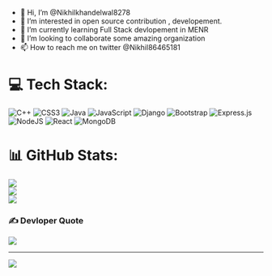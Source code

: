 - 👋 Hi, I’m @Nikhilkhandelwal8278
- 👀 I’m interested in open source contribution , developement. 
- 🌱 I’m currently learning Full Stack devlopement in MENR
- 💞️ I’m looking to collaborate some amazing organization
- 📫 How to reach me on twitter @Nikhil86465181

# 💻 Tech Stack:
![C++](https://img.shields.io/badge/c++-%2300599C.svg?style=for-the-badge&logo=c%2B%2B&logoColor=white) ![CSS3](https://img.shields.io/badge/css3-%231572B6.svg?style=for-the-badge&logo=css3&logoColor=white) ![Java](https://img.shields.io/badge/java-%23ED8B00.svg?style=for-the-badge&logo=java&logoColor=white) ![JavaScript](https://img.shields.io/badge/javascript-%23323330.svg?style=for-the-badge&logo=javascript&logoColor=%23F7DF1E) ![Django](https://img.shields.io/badge/django-%23092E20.svg?style=for-the-badge&logo=django&logoColor=white) ![Bootstrap](https://img.shields.io/badge/bootstrap-%23563D7C.svg?style=for-the-badge&logo=bootstrap&logoColor=white) ![Express.js](https://img.shields.io/badge/express.js-%23404d59.svg?style=for-the-badge&logo=express&logoColor=%2361DAFB) ![NodeJS](https://img.shields.io/badge/node.js-6DA55F?style=for-the-badge&logo=node.js&logoColor=white) ![React](https://img.shields.io/badge/react-%2320232a.svg?style=for-the-badge&logo=react&logoColor=%2361DAFB) ![MongoDB](https://img.shields.io/badge/MongoDB-%234ea94b.svg?style=for-the-badge&logo=mongodb&logoColor=white)
# 📊 GitHub Stats:
![](https://github-readme-stats.vercel.app/api?username=Nikhilkhandelwal8278&theme=dark&hide_border=false&include_all_commits=true&count_private=false)<br/>
![](https://github-readme-streak-stats.herokuapp.com/?user=Nikhilkhandelwal8278&theme=dark&hide_border=false)<br/>
![](https://github-readme-stats.vercel.app/api/top-langs/?username=Nikhilkhandelwal8278&theme=dark&hide_border=false&include_all_commits=true&count_private=false&layout=compact)


### ✍️ Devloper Quote
![](https://quotes-github-readme.vercel.app/api?type=horizontal&theme=radical)

---
[![](https://visitcount.itsvg.in/api?id=Nikhilkhandelwal8278&icon=0&color=0)](https://visitcount.itsvg.in)

